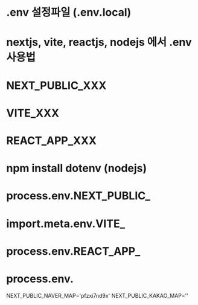 # .env 설정파일 (.env.local)
# nextjs, vite, reactjs, nodejs 에서 .env 사용법

# NEXT_PUBLIC_XXX
# VITE_XXX
# REACT_APP_XXX
# npm install dotenv (nodejs)

# process.env.NEXT_PUBLIC_
# import.meta.env.VITE_
# process.env.REACT_APP_
# process.env.

NEXT_PUBLIC_NAVER_MAP='pfzxi7nd9x'
NEXT_PUBLIC_KAKAO_MAP=''
